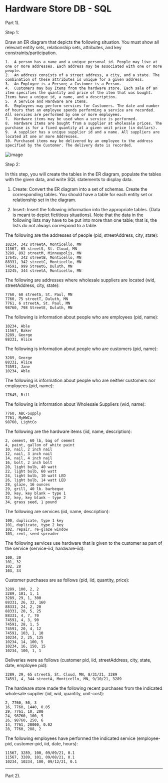 # Hardware Store DB - SQL

Part 1).

Step 1:

Draw an ER diagram that depicts the following situation. You must show all relevant entity sets, relationship sets, attributes, and key constraints/participation.

    1.	A person has a name and a unique personal id. People may live at one or more addresses. Each address may be associated with one or more people.
    2.	An address consists of a street address, a city, and a state. The combination of these attributes is unique for a given address.
    3.	An Employee is a Person; a Customer is a Person.
    4.	Customers may buy Items from the hardware store. Each sale of an item specifies the quantity and price of the item that was bought. Items have a unique id, a name, and a description.
    5.	A Service and Hardware are Items.
    6.	Employees may perform services for Customers. The date and number of hours that an employee spends performing a service are recorded. All services are performed by one or more employees.
    7.	Hardware items may be used when a service is performed.
    8.	Hardware items are bought from a supplier at wholesale prices. The purchase is for a fixed quantity at a given unit price (in dollars).
    9.	A supplier has a unique supplier id and a name. All suppliers are located at one or more Addresses.
    10.	Purchased items may be delivered by an employee to the address specified by the Customer. The delivery date is recorded.

![image](https://github.com/DWright91/HardwareStoreDB-SQL/assets/94549091/20ca2052-07e7-4f58-b284-0f30cf8dbda4)



Step 2:


In this step, you will create the tables in the ER diagram, populate the tables with the given data, and write SQL statements to display data.

1. Create: Convert the ER diagram into a set of schemas. Create the corresponding tables. You should have a table for each entity set or relationship set in the diagram. 

2. Insert: Insert the following information into the appropriate tables. (Data is meant to depict fictitious situations). Note that the data in the following lists may have to be put into more than one table; that is, the lists do not always correspond to a table.

The following are the addresses of people (pid, streetAddress, city, state):

    10234, 342 streetA, Monticello, MN
    11567, 65 streetS, St. Cloud, MN
    3289, 892 streetM, Minneapolis, MN
    17645, 342 streetB, Monticello, MN
    88331, 342 streetC, Monticello, MN
    74591, 999 StreetG, Duluth, MN
    13245, 344 streetA, Monticello, MN

The following are addresses where wholesale suppliers are located (wid, streetAddress, city, state):

    7760, 60 streetG, St. Paul, MN
    7760, 75 streetT, Duluth, MN
    7761, 6 streetA, St. Paul, MN
    98760, 798 StreetE, Duluth, MN

The following is information about people who are employees (pid, name):

    10234, Able
    11567, Baker
    3289, George
    88331, Alice

The following is information about people who are customers (pid, name):

    3289, George
    88331, Alice
    74591, Jane
    10234, Able

The following is information about people who are neither customers nor employees (pid, name):

    17645, Bill

The following is information about Wholesale Suppliers (wid, name):

    7760, ABC-Supply
    7761, MyHWCo
    98760, LightCo

The following are the hardware items (iid, name, description):

    2, cement, 60 lb, bag of cement
    4, paint, gallon of white paint
    10, nail, 2 inch nail
    12, nail, 3 inch nail
    14, nail, 4 inch nail
    16, bolt, 2 inch bolt
    20, light bulb, 40 watt
    22, light bulb, 60 watt
    24, light bulb, 10 watt LED
    26, light bulb, 14 watt LED
    28, glaze, 16 ounces
    29, grill, 40 lb. barbeque
    30, key, key blank – type 1
    32, key, key blank – type 2
    34, grass seed, 1 pound

The following are services (iid, name, description):

    100, duplicate, type 1 key
    101, duplicate, type 2 key
    102, repair, re-glaze window
    103, rent, seed spreader

The following services use hardware that is given to the customer as part of the service (service-iid, hardware-iid):

    100, 30
    101, 32
    102, 28
    103, 34

Customer purchases are as follows (pid, iid, quantity, price):

    3289, 100, 2, 2
    3289, 101, 1, 1
    3289, 29, 1, 300
    88331, 26, 32, 160
    88331, 24, 2, 20
    88331, 20, 5, 25
    88331, 4, 7, 70
    74591, 4, 3, 90
    74591, 28, 1, 5
    74591, 20, 4, 12
    74591, 103, 1, 10
    10234, 2, 25, 125
    10234, 14, 100, 5
    10234, 16, 150, 15
    10234, 100, 1, 1

Deliveries were as follows (customer pid, iid, streetAddress, city, state, date, employee pid):

    3289, 29, 65 streetS, St. Cloud, MN, 8/31/21, 3289
    74591, 4, 344 streetA, Monticello, MN, 9/10/21, 3289

The hardware store made the following recent purchases from the indicated wholesale supplier (iid, wid, quantity, unit-cost):

    2, 7760, 50, 3
    16, 7760, 1440, 0.05
    29, 7761, 10, 200
    24, 98760, 100, 5
    26, 98760, 250, 6
    14, 7761, 20000, 0.02
    28, 7760, 288, 2

The following employees have performed the indicated service (employee-pid, customer-pid, iid, date, hours):

    11567, 3289, 100, 09/09/21, 0.1
    11567, 3289, 101, 09/08/21, 0.1
    10234, 10234, 100, 09/12/21, 0.1

------------------------------------------------------------------------------------
Part 2).
